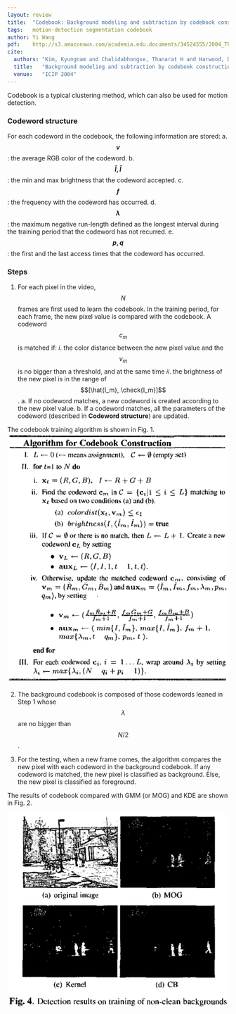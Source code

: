 ```yaml
---
layout: review
title:  "Codebook: Background modeling and subtraction by codebook construction"
tags:   motion-detection segmentation codebook
author: Yi Wang
pdf:    http://s3.amazonaws.com/academia.edu.documents/34524555/2004_Thanarat_david_larry_-_Background_Modeling_and_Substraction_by_Codebook_Construction.pdf?AWSAccessKeyId=AKIAIWOWYYGZ2Y53UL3A&Expires=1491600776&Signature=l087wP2WjitAOFUuH9HClsFEFkI%3D&response-content-disposition=inline%3B%20filename%3DBACKGROUND_MODELING_AND_SUBTRACTION_BY_C.pdf
cite:
  authors: "Kim, Kyungnam and Chalidabhongse, Thanarat H and Harwood, David and Davis, Larry"
  title:   "Background modeling and subtraction by codebook construction"
  venue:   "ICIP 2004"
---
```


Codebook is a typical clustering method, which can also be used for motion detection. 

### Codeword structure
For each codeword in the codebook, the following information are stored:
    a. **$$v$$**: the average RGB color of the codeword.
    b. **$$\hat{I}, \check{I}$$**: the min and max brightness that the codeword accepted.
    c. **$$f$$**: the frequency with the codeword has occurred.
    d. **$$\lambda$$**: the maximum negative run-length defined as the longest interval during the training period that the codeword has not recurred.
    e. **$$p, q$$**: the first and the last access times that the codeword has occurred.

### Steps
1. For each pixel in the video, $$N$$ frames are first used to learn the codebook. In the training period, for each frame, the new pixel value is compared with the codebook. A codeword $$c_m$$ is matched if: *i*. the color distance between the new pixel value and the $$v_m$$ is no bigger than a threshold, and at the same time *ii*. the brightness of the new pixel is in the range of $$[\hat{I_m}, \check{I_m}]$$.
  a. If no codeword matches, a new codeword is created according to the new pixel value. 
  b. If a codeword matches, all the parameters of the codeword (described in **Codeword structure**) are updated.

The codebook training algorithm is shown in Fig. 1.
![](/article/images/codebook/codebook_codewordTraining.png)

2. The background codebook is composed of those codewords leaned in Step 1 whose $$\lambda$$ are no bigger than $$N/2$$. 

3. For the testing, when a new frame comes, the algorithm compares the new pixel with each codeword in the background codebook. If any codeword is matched, the new pixel is classified as background. Else, the new pixel is classified as foreground.

The results of codebook compared with GMM (or MOG) and KDE are shown in Fig. 2.

![](/article/images/codebook/codebook_result.png)
